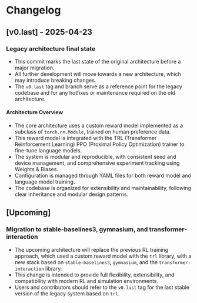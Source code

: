 # Changelog

## [v0.last] - 2025-04-23
### Legacy architecture final state
- This commit marks the last state of the original architecture before a major migration.
- All further development will move towards a new architecture, which may introduce breaking changes.
- The `v0.last` tag and branch serve as a reference point for the legacy codebase and for any hotfixes or maintenance required on the old architecture.

#### Architecture Overview
- The core architecture uses a custom reward model implemented as a subclass of `torch.nn.Module`, trained on human preference data.
- This reward model is integrated with the TRL (Transformer Reinforcement Learning) PPO (Proximal Policy Optimization) trainer to fine-tune language models.
- The system is modular and reproducible, with consistent seed and device management, and comprehensive experiment tracking using Weights & Biases.
- Configuration is managed through YAML files for both reward model and language model training.
- The codebase is organized for extensibility and maintainability, following clear inheritance and modular design patterns.

## [Upcoming]
### Migration to stable-baselines3, gymnasium, and transformer-interaction
- The upcoming architecture will replace the previous RL training approach, which used a custom reward model with the `trl` library, with a new stack based on `stable-baselines3`, `gymnasium`, and the `transformer-interaction` library.
- This change is intended to provide full flexibility, extensibility, and compatibility with modern RL and simulation environments.
- Users and contributors should refer to the `v0.last` tag for the last stable version of the legacy system based on `trl`.